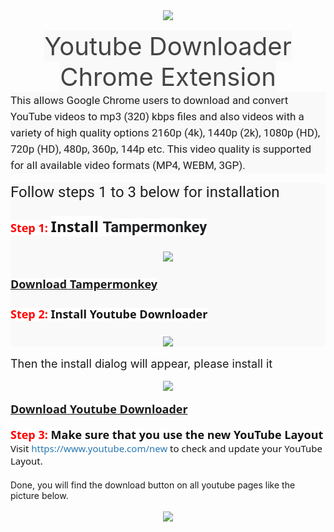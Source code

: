 <div class="separator" style="clear: both; text-align: center;">
<a href="https://1.bp.blogspot.com/-ig8jjShxus8/XB5g2SvNvCI/AAAAAAAAALI/DPoJXOpTKVclknd1GLvxUwg9rww6tSUSwCLcBGAs/s1600/Youtube%2BDownloader%2BAddon.png" imageanchor="1" style="margin-left: 1em; margin-right: 1em;"><img border="0" data-original-height="624" data-original-width="1348" src="https://1.bp.blogspot.com/-ig8jjShxus8/XB5g2SvNvCI/AAAAAAAAALI/DPoJXOpTKVclknd1GLvxUwg9rww6tSUSwCLcBGAs/s1600/Youtube%2BDownloader%2BAddon.png" /></a></div>
<div class="separator" style="clear: both; text-align: center;">
<br /></div>
<div class="separator" style="clear: both; text-align: center;">
<span style="background-color: #f9f9f9; color: #444444; font-size: 2.5rem;">Youtube Downloader Chrome Extension</span></div>
<div style="background-color: #f9f9f9; box-sizing: inherit; color: #202121; font-family: Roboto, sans-serif; font-size: 17px; line-height: 26px; margin-bottom: 1rem; padding: 0px; text-rendering: optimizelegibility;">
This allows Google Chrome users to download and convert YouTube videos to mp3 (320) kbps files and also videos with a variety of high quality options 2160p (4k), 1440p (2k), 1080p (HD), 720p (HD), 480p, 360p, 144p etc. This video quality is supported for all available video formats (MP4, WEBM, 3GP).</div>
<div style="background-color: #f9f9f9;">
<span style="color: #202121; font-family: &quot;roboto&quot; , sans-serif; font-size: x-large;">Follow steps 1 to 3 below for installation</span></div>
<div style="background-color: #f9f9f9;">
<span style="background-color: #fefefe; box-sizing: border-box; color: #141414; font-family: &quot;segoe ui&quot; , &quot;helvetica neue&quot; , &quot;helvetica&quot; , &quot;roboto&quot; , &quot;oxygen&quot; , &quot;ubuntu&quot; , &quot;cantarell&quot; , &quot;fira sans&quot; , &quot;droid sans&quot; , sans-serif; font-size: large; font-weight: 700;"><span style="box-sizing: border-box; color: red;"><br /></span></span>
<span style="background-color: #fefefe; box-sizing: border-box; color: #141414; font-family: &quot;segoe ui&quot; , &quot;helvetica neue&quot; , &quot;helvetica&quot; , &quot;roboto&quot; , &quot;oxygen&quot; , &quot;ubuntu&quot; , &quot;cantarell&quot; , &quot;fira sans&quot; , &quot;droid sans&quot; , sans-serif; font-size: large; font-weight: 700;"><span style="box-sizing: border-box; color: red;">Step 1:</span>&nbsp;</span><b style="font-size: x-large;"><span style="background-color: #fefefe; box-sizing: border-box; color: #141414; font-family: &quot;segoe ui&quot; , &quot;helvetica neue&quot; , &quot;helvetica&quot; , &quot;roboto&quot; , &quot;oxygen&quot; , &quot;ubuntu&quot; , &quot;cantarell&quot; , &quot;fira sans&quot; , &quot;droid sans&quot; , sans-serif;">Install&nbsp;</span><span style="background-color: white; color: #202124; font-family: &quot;google sans&quot; , &quot;roboto&quot; , &quot;arial&quot; , sans-serif; white-space: nowrap;">Tampermonkey</span></b></div>
<div style="background-color: #f9f9f9;">
<span style="background-color: #fefefe; box-sizing: border-box; color: #141414; font-family: &quot;segoe ui&quot; , &quot;helvetica neue&quot; , &quot;helvetica&quot; , &quot;roboto&quot; , &quot;oxygen&quot; , &quot;ubuntu&quot; , &quot;cantarell&quot; , &quot;fira sans&quot; , &quot;droid sans&quot; , sans-serif; font-size: 18px; font-weight: 700;"><br /></span></div>
<div class="separator" style="background-color: #f9f9f9; clear: both; text-align: center;">
<a href="https://1.bp.blogspot.com/-fKEytg4lUG8/XB5i5dJq1XI/AAAAAAAAALU/XZN2m-nZOzwNhe32IDaqhnp48VMn5KmPwCLcBGAs/s1600/Screenshot%2B%25281%2529.png" imageanchor="1" style="margin-left: 1em; margin-right: 1em;"><img border="0" data-original-height="624" data-original-width="1365" src="https://1.bp.blogspot.com/-fKEytg4lUG8/XB5i5dJq1XI/AAAAAAAAALU/XZN2m-nZOzwNhe32IDaqhnp48VMn5KmPwCLcBGAs/s1600/Screenshot%2B%25281%2529.png" /></a></div>
<div style="background-color: #f9f9f9;">
<span style="background-color: #fefefe; box-sizing: border-box; color: #141414; font-family: &quot;segoe ui&quot; , &quot;helvetica neue&quot; , &quot;helvetica&quot; , &quot;roboto&quot; , &quot;oxygen&quot; , &quot;ubuntu&quot; , &quot;cantarell&quot; , &quot;fira sans&quot; , &quot;droid sans&quot; , sans-serif; font-size: 18px; font-weight: 700;"><br /></span></div>
<div style="background-color: #f9f9f9;">
<span style="background-color: #fefefe; box-sizing: border-box; font-size: 18px;"><span style="color: #141414; font-family: &quot;segoe ui&quot; , &quot;helvetica neue&quot; , &quot;helvetica&quot; , &quot;roboto&quot; , &quot;oxygen&quot; , &quot;ubuntu&quot; , &quot;cantarell&quot; , &quot;fira sans&quot; , &quot;droid sans&quot; , sans-serif;"><b><a href="https://chrome.google.com/webstore/detail/tampermonkey/dhdgffkkebhmkfjojejmpbldmpobfkfo" target="_blank">Download Tampermonkey</a></b></span></span></div>
<div style="background-color: #f9f9f9;">
<span style="background-color: #fefefe; box-sizing: border-box; font-size: 18px;"><span style="color: #141414; font-family: &quot;segoe ui&quot; , &quot;helvetica neue&quot; , &quot;helvetica&quot; , &quot;roboto&quot; , &quot;oxygen&quot; , &quot;ubuntu&quot; , &quot;cantarell&quot; , &quot;fira sans&quot; , &quot;droid sans&quot; , sans-serif;"><br /></span></span></div>
<div style="background-color: #f9f9f9;">
<span style="background-color: #fefefe; box-sizing: border-box; font-size: 18px;"><span style="box-sizing: border-box; color: #141414; font-family: &quot;segoe ui&quot; , &quot;helvetica neue&quot; , &quot;helvetica&quot; , &quot;roboto&quot; , &quot;oxygen&quot; , &quot;ubuntu&quot; , &quot;cantarell&quot; , &quot;fira sans&quot; , &quot;droid sans&quot; , sans-serif; font-weight: 700;"><span style="box-sizing: border-box; color: red;">Step 2:</span>&nbsp;Install Youtube Downloader</span></span></div>
<div style="background-color: #f9f9f9;">
<span style="background-color: #fefefe; box-sizing: border-box; font-size: 18px;"><span style="box-sizing: border-box; color: #141414; font-family: &quot;segoe ui&quot; , &quot;helvetica neue&quot; , &quot;helvetica&quot; , &quot;roboto&quot; , &quot;oxygen&quot; , &quot;ubuntu&quot; , &quot;cantarell&quot; , &quot;fira sans&quot; , &quot;droid sans&quot; , sans-serif; font-weight: 700;"><br /></span></span></div>
<div class="separator" style="background-color: #f9f9f9; clear: both; text-align: center;">
<a href="https://3.bp.blogspot.com/-CQPY0ghNABw/XB5j5cPcEtI/AAAAAAAAALo/PRRgbuyhsesMZTDqiiqjShLI504s0N5iACLcBGAs/s1600/Screenshot%2B%25281%2529.png" imageanchor="1" style="margin-left: 1em; margin-right: 1em;"><img border="0" data-original-height="608" data-original-width="1067" src="https://3.bp.blogspot.com/-CQPY0ghNABw/XB5j5cPcEtI/AAAAAAAAALo/PRRgbuyhsesMZTDqiiqjShLI504s0N5iACLcBGAs/s1600/Screenshot%2B%25281%2529.png" /></a></div>
<br />
<span style="font-size: large;">Then the install dialog will appear, please install it</span><br />
<br />
<div class="separator" style="clear: both; text-align: center;">
<a href="https://1.bp.blogspot.com/-YCKgJT0FghE/XB5mCfkKEzI/AAAAAAAAAL0/gmuiGjGMZ5IiquAmf7uXYtAQmm2LHegpgCLcBGAs/s1600/Screenshot%2B%25281%2529.png" imageanchor="1" style="margin-left: 1em; margin-right: 1em;"><img border="0" data-original-height="621" data-original-width="1365" src="https://1.bp.blogspot.com/-YCKgJT0FghE/XB5mCfkKEzI/AAAAAAAAAL0/gmuiGjGMZ5IiquAmf7uXYtAQmm2LHegpgCLcBGAs/s1600/Screenshot%2B%25281%2529.png" /></a></div>
<br />
<b style="background-color: #fefefe; color: #141414; font-family: &quot;Segoe UI&quot;, &quot;Helvetica Neue&quot;, Helvetica, Roboto, Oxygen, Ubuntu, Cantarell, &quot;Fira Sans&quot;, &quot;Droid Sans&quot;, sans-serif; font-size: 18px;"><a href="https://gist.github.com/cybernetwebdesign/dfeda7e74419f7ef3b257faf2aadde25" target="_blank">Download Youtube Downloader</a></b><br />
<br />
<span style="background-color: #fefefe; box-sizing: border-box; color: #141414; font-family: &quot;segoe ui&quot; , &quot;helvetica neue&quot; , &quot;helvetica&quot; , &quot;roboto&quot; , &quot;oxygen&quot; , &quot;ubuntu&quot; , &quot;cantarell&quot; , &quot;fira sans&quot; , &quot;droid sans&quot; , sans-serif; font-size: 18px;"><span style="box-sizing: border-box; font-weight: 700;"><span style="box-sizing: border-box; color: red;">Step 3:</span>&nbsp;Make sure that you use the new YouTube Layout</span></span><br />
<span style="background-color: #fefefe; color: #141414; font-family: &quot;segoe ui&quot; , &quot;helvetica neue&quot; , &quot;helvetica&quot; , &quot;roboto&quot; , &quot;oxygen&quot; , &quot;ubuntu&quot; , &quot;cantarell&quot; , &quot;fira sans&quot; , &quot;droid sans&quot; , sans-serif; font-size: 15px;">Visit&nbsp;</span><a class="link link--external" href="https://bit.ly/2QTbF2t" rel="noopener" style="background-color: #fefefe; box-sizing: border-box; color: #2577b1; font-family: &quot;Segoe UI&quot;, &quot;Helvetica Neue&quot;, Helvetica, Roboto, Oxygen, Ubuntu, Cantarell, &quot;Fira Sans&quot;, &quot;Droid Sans&quot;, sans-serif; font-size: 15px; text-decoration-line: none;" target="_blank">https://www.youtube.com/new</a><span style="background-color: #fefefe; color: #141414; font-family: &quot;segoe ui&quot; , &quot;helvetica neue&quot; , &quot;helvetica&quot; , &quot;roboto&quot; , &quot;oxygen&quot; , &quot;ubuntu&quot; , &quot;cantarell&quot; , &quot;fira sans&quot; , &quot;droid sans&quot; , sans-serif; font-size: 15px;">&nbsp;to check and update your YouTube Layout.</span><br />
<span style="background-color: #fefefe; color: #141414; font-family: &quot;segoe ui&quot; , &quot;helvetica neue&quot; , &quot;helvetica&quot; , &quot;roboto&quot; , &quot;oxygen&quot; , &quot;ubuntu&quot; , &quot;cantarell&quot; , &quot;fira sans&quot; , &quot;droid sans&quot; , sans-serif; font-size: 15px;"><br /></span>
Done, you will find the download button on all youtube pages like the picture below.<br />
<br />
<div class="separator" style="clear: both; text-align: center;">
<a href="https://1.bp.blogspot.com/-ruwuTcS5QFY/XB5of6tHKVI/AAAAAAAAAMc/yVks8HYqW5EyiJ7hUIPtOGxTcAfersoJgCLcBGAs/s1600/Screenshot%2B%25281%2529.png" imageanchor="1" style="margin-left: 1em; margin-right: 1em;"><img border="0" data-original-height="620" data-original-width="1365" src="https://1.bp.blogspot.com/-ruwuTcS5QFY/XB5of6tHKVI/AAAAAAAAAMc/yVks8HYqW5EyiJ7hUIPtOGxTcAfersoJgCLcBGAs/s1600/Screenshot%2B%25281%2529.png" /></a></div>
<br />
<div class="separator" style="clear: both; text-align: center;">
</div>
